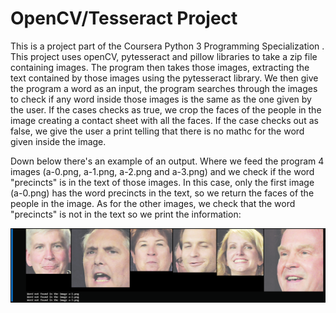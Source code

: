 # OpenCV/Tesseract Project

This is a project part of the Coursera Python 3 Programming Specialization . This project uses openCV, pytesseract and pillow libraries to take a zip file containing images. The program then takes those images, extracting the text contained by those images using the pytesseract library. We then give the program a word as an input, the program searches through the images to check if any word inside those images is the same as the one given by the user. If the cases checks as true, we crop the faces of the people in the image creating a contact sheet with all the faces. If the case checks out as false, we give the user a print telling that there is no mathc for the word given inside the image.

Down below there's an example of an output. Where we feed the program 4 images (a-0.png, a-1.png, a-2.png and a-3.png) and we check if the word "precincts" is in the text of those images. In this case, only the first image (a-0.png) has the word precincts in the text, so we return the faces of the people in the image. As for the other images, we check that the word "precincts" is not in the text so we print the information:

![Screenshot](output_image.png)
